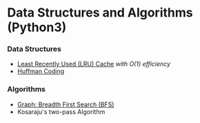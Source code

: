 # Data Structures and Algorithms (Python3)

### Data Structures

- [Least Recently Used (LRU) Cache](https://github.com/jitendrabhamare/Python-Data-Structures-Algorithms/blob/master/LRU_Cache.md) *with O(1) efficiency* 
- [Huffman Coding](https://github.com/jitendrabhamare/Python-Data-Structures-Algorithms/blob/master/HuffmanCoding.md)

### Algorithms 
- [Graph: Breadth First Search (BFS)](https://github.com/jitendrabhamare/Python-Data-Structures-Algorithms/blob/master/BFS.py)
- Kosaraju's two-pass Algorithm 
